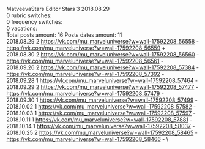 MatveevaStars	Editor Stars 3 2018.08.29\
0 rubric switches:\
0 frequency switches:\
0 vacations:\
Total posts amount: 16	Posts dates amount: 11\
2018.08.29 2 https://vk.com/mu_marveluniverse?w=wall-17592208_56558 -	https://vk.com/mu_marveluniverse?w=wall-17592208_56559 +	\
2018.08.30 2 https://vk.com/mu_marveluniverse?w=wall-17592208_56560 -	https://vk.com/mu_marveluniverse?w=wall-17592208_56561 -	\
2018.09.26 2 https://vk.com/mu_marveluniverse?w=wall-17592208_57384 -	https://vk.com/mu_marveluniverse?w=wall-17592208_57392 -	\
2018.09.28 1 https://vk.com/mu_marveluniverse?w=wall-17592208_57464 -	\
2018.09.29 2 https://vk.com/mu_marveluniverse?w=wall-17592208_57477 -	https://vk.com/mu_marveluniverse?w=wall-17592208_57479 -	\
2018.09.30 1 https://vk.com/mu_marveluniverse?w=wall-17592208_57499 -	\
2018.10.02 1 https://vk.com/mu_marveluniverse?w=wall-17592208_57582 -	\
2018.10.03 1 https://vk.com/mu_marveluniverse?w=wall-17592208_57597 -	\
2018.10.11 1 https://vk.com/mu_marveluniverse?w=wall-17592208_57881 -	\
2018.10.14 1 https://vk.com/mu_marveluniverse?w=wall-17592208_58037 -	\
2018.10.25 2 https://vk.com/mu_marveluniverse?w=wall-17592208_58465 -	https://vk.com/mu_marveluniverse?w=wall-17592208_58466 -	\
